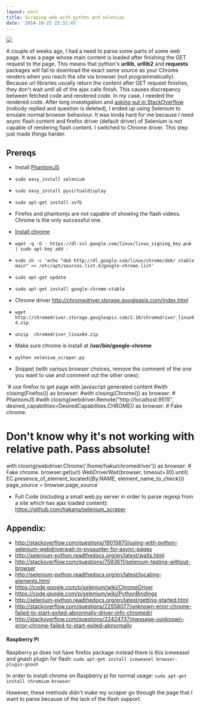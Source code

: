 ```yaml
---
layout: post
title: Scraping web with python and selenium
date: '2014-10-25 22:32:45'
---
```


[![](http://distilleryimage4.ak.instagram.com/578775c0ad4e11e382961290f642fb88_8.jpg)](http://instagram.com/uhakan)

A couple of weeks ago, I had a need to parse some parts of some web page. It was a page whose main content is loaded after finishing the GET request to the page. This means that python's **urllib**, **urllib2** and **requests** packages will fail to download the exact same source as your Chrome renders when you reach the site via browser (not programmatically). Because url libraries usually return the content after GET request finishes, they don't wait until all of the ajax calls finish. This causes discrepancy between fetched code and rendered code. In my case, I needed the rendered code. After long investigation and [asking out in StackOverflow](http://stackoverflow.com/questions/25734467/how-to-get-source-url-of-dynamically-created-flash-videos-by-javascript) (nobody replied and question is deleted), I ended up using Selenium to emulate normal browser behaviour. It was kinda hard for me because I need async flash content and firefox driver (default driver) of Selenium is not capable of rendering flash content. I switched to Chrome driver. This step just made things harder.

## Prereqs

* Install [PhantomJS](http://phantomjs.org/download.html)
* `sudo easy_install selenium`
* `sudo easy_install pyvirtualdisplay`
* `sudo apt-get install xvfb`
* Firefox and phantomjs are not capable of showing the flash videos. Chrome is the only successful one.
* [Install chrome](http://www.howopensource.com/2011/10/install-google-chrome-in-ubuntu-11-10-11-04-10-10-10-04/)

 * `wget -q -O - https://dl-ssl.google.com/linux/linux_signing_key.pub | sudo apt-key add -`
 * `sudo sh -c 'echo "deb http://dl.google.com/linux/chrome/deb/ stable main" >> /etc/apt/sources.list.d/google-chrome.list'`
 * `sudo apt-get update`
 * `sudo apt-get install google-chrome-stable`
* Chrome driver
http://chromedriver.storage.googleapis.com/index.html

 * `wget http://chromedriver.storage.googleapis.com/2.10/chromedriver_linux64.zip`
 * `unzip  chromedriver_linux64.zip`

* Make sure chrome is install at **/usr/bin/google-chrome**

* `python selenium_scraper.py`

* Snippet (with various browser choices, remove the comment of the one you want to use and comment out the other ones):

`# use firefox to get page with javascript generated content
  #with closing(Firefox()) as browser:
  #with closing(Chrome()) as browser:  # PhantomJS
  #with closing(webdriver.Remote("http://localhost:9515", desired_capabilities=DesiredCapabilities.CHROME)) as browser:  # Fake chrome.
  # Don't know why it's not working with relative path. Pass absolute!
  with closing(webdriver.Chrome('/home/haku/chromedriver')) as browser:  # Fake chrome.
    browser.get(url)
    WebDriverWait(browser, timeout=30).until(
        EC.presence_of_element_located((By.NAME, element_name_to_check)))
    page_source = browser.page_source`

* Full Code (including a small web.py server in order to parse regexp from a site which has ajax loaded content):
https://github.com/hakanu/selenium_scraper

## Appendix:
* http://stackoverflow.com/questions/19015870/using-with-python-selenium-webdriverwait-in-pysaunter-for-async-pages
* http://selenium-python.readthedocs.org/en/latest/waits.html
* http://stackoverflow.com/questions/7593611/selenium-testing-without-browser
* http://selenium-python.readthedocs.org/en/latest/locating-elements.html
* https://code.google.com/p/selenium/wiki/ChromeDriver
* https://code.google.com/p/selenium/wiki/PythonBindings
* http://selenium-python.readthedocs.org/en/latest/getting-started.html
* http://stackoverflow.com/questions/22558077/unknown-error-chrome-failed-to-start-exited-abnormally-driver-info-chromedri
* http://stackoverflow.com/questions/22424737/message-uunknown-error-chrome-failed-to-start-exited-abnormally


#### Raspberry Pi
Raspberry pi does not have firefox package instead there is this iceweasel and gnash plugin for flash:
`sudo apt-get install iceweasel browser-plugin-gnash`

In order to install chrome on Raspberry pi for normal usage:
`sudo apt-get install chromium-browser`

However, these methods didn't make my scraper go through the page that I want to parse because of the lack of the flash support.